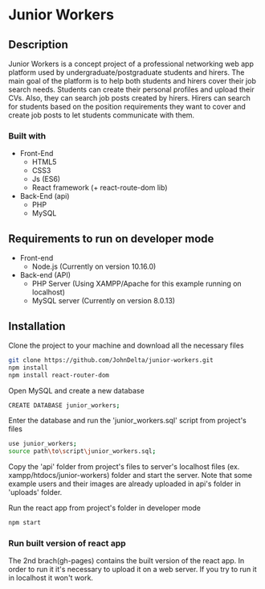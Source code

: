 # Junior Workers

## Description

Junior Workers is a concept project of a professional networking web app platform used by undergraduate/postgraduate students and hirers. The main goal of the platform is to help both students and hirers cover their job search needs. Students can create their personal profiles and upload their CVs. Also, they can search job posts created by hirers. Hirers can search for students based on the position requirements they want to cover and create job posts to let students communicate with them.

### Built with
- Front-End
  - HTML5
  - CSS3
  - Js (ES6)
  - React framework (+ react-route-dom lib)
- Back-End (api)
  - PHP
  - MySQL

## Requirements to run on developer mode
- Front-end
  - Node.js (Currently on version 10.16.0)
- Back-end (API)
  - PHP Server (Using XAMPP/Apache for this example running on localhost)
  - MySQL server (Currently on version 8.0.13)

## Installation

  Clone the project to your machine and download all the necessary files
```bash
git clone https://github.com/JohnDelta/junior-workers.git
npm install
npm install react-router-dom
```

  Open MySQL and create a new database
```bash
CREATE DATABASE junior_workers;
```

  Enter the database and run the 'junior_workers.sql' script from project's files
```bash
use junior_workers;
source path\to\script\junior_workers.sql;
```

  Copy the 'api' folder from project's files to server's localhost files (ex. xampp/htdocs/junior-workers) folder and start the server. Note that some example users and their images are already uploaded in api's folder in 'uploads' folder.

  Run the react app from project's folder in developer mode
```bash
npm start
```

### Run built version of react app
The 2nd brach(gh-pages) contains the built version of the react app. In order to run it it's necessary to upload it on a web server. If you try to run it in localhost it won't work.

